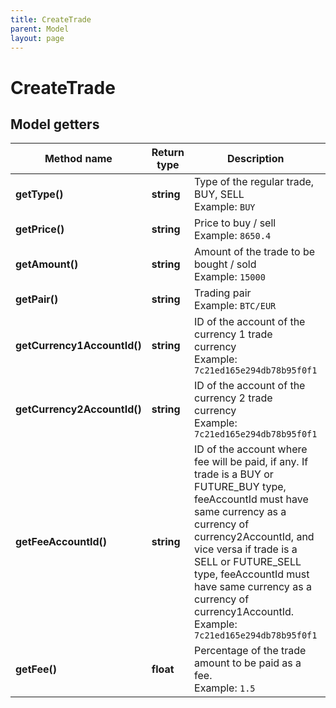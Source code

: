 ```yaml
---
title: CreateTrade
parent: Model
layout: page
---
```


# CreateTrade

## Model getters

Method name | Return type | Description | Notes
------------ | ------------- | ------------- | -------------
**getType()** | **string** | Type of the regular trade, BUY, SELL <br>Example: `BUY` |
**getPrice()** | **string** | Price to buy / sell <br>Example: `8650.4` |
**getAmount()** | **string** | Amount of the trade to be bought / sold <br>Example: `15000` |
**getPair()** | **string** | Trading pair <br>Example: `BTC/EUR` |
**getCurrency1AccountId()** | **string** | ID of the account of the currency 1 trade currency <br>Example: `7c21ed165e294db78b95f0f1` |
**getCurrency2AccountId()** | **string** | ID of the account of the currency 2 trade currency <br>Example: `7c21ed165e294db78b95f0f1` |
**getFeeAccountId()** | **string** | ID of the account where fee will be paid, if any. If trade is a BUY or FUTURE_BUY type, feeAccountId must have same currency as a currency of currency2AccountId, and vice versa if trade is a SELL or FUTURE_SELL type, feeAccountId must have same currency as a currency of currency1AccountId. <br>Example: `7c21ed165e294db78b95f0f1` | [optional]
**getFee()** | **float** | Percentage of the trade amount to be paid as a fee. <br>Example: `1.5` | [optional]

